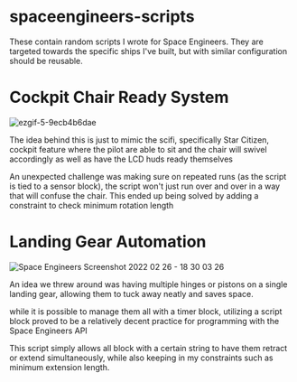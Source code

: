 # spaceengineers-scripts
These contain random scripts I wrote for Space Engineers. They are targeted towards the specific ships I've built, but with similar configuration should be reusable.

# Cockpit Chair Ready System

![ezgif-5-9ecb4b6dae](https://user-images.githubusercontent.com/48269287/211874238-4190b55f-7267-4c88-b874-7b4ad46d942b.gif)


The idea behind this is just to mimic the scifi, specifically Star Citizen, cockpit feature where the pilot are able to sit and the chair will swivel accordingly as well as have the LCD huds ready themselves

An unexpected challenge was making sure on repeated runs (as the script is tied to a sensor block), the script won't just run over and over in a way that will confuse the chair. This ended up being solved by adding a constraint to check minimum rotation length


# Landing Gear Automation

![Space Engineers Screenshot 2022 02 26 - 18 30 03 26](https://user-images.githubusercontent.com/48269287/211874825-c9ff4945-eaa2-438a-9e96-6c476c467a90.png)


An idea we threw around was having multiple hinges or pistons on a single landing gear, allowing them to tuck away neatly and saves space.

while it is possible to manage them all with a timer block, utilizing a script block proved to be a relatively decent practice for programming with the Space Engineers API

This script simply allows all block with a certain string to have them retract or extend simultaneously, while also keeping in my constraints such as minimum extension length.
